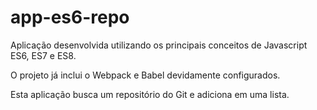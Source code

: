 # app-es6-repo
Aplicação desenvolvida utilizando os principais conceitos de Javascript ES6, ES7 e ES8.

O projeto já inclui o Webpack e Babel devidamente configurados.

Esta aplicação busca um repositório do Git e adiciona em uma lista.
